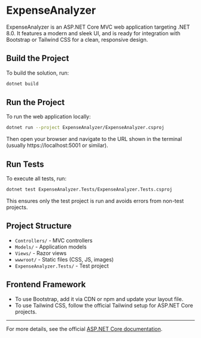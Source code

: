 # ExpenseAnalyzer

ExpenseAnalyzer is an ASP.NET Core MVC web application targeting .NET 8.0. It features a modern and sleek UI, and is ready for integration with Bootstrap or Tailwind CSS for a clean, responsive design.

## Build the Project

To build the solution, run:

```sh
dotnet build
```

## Run the Project

To run the web application locally:

```sh
dotnet run --project ExpenseAnalyzer/ExpenseAnalyzer.csproj
```

Then open your browser and navigate to the URL shown in the terminal (usually https://localhost:5001 or similar).


## Run Tests

To execute all tests, run:

```sh
dotnet test ExpenseAnalyzer.Tests/ExpenseAnalyzer.Tests.csproj
```

This ensures only the test project is run and avoids errors from non-test projects.

## Project Structure

- `Controllers/` - MVC controllers
- `Models/` - Application models
- `Views/` - Razor views
- `wwwroot/` - Static files (CSS, JS, images)
- `ExpenseAnalyzer.Tests/` - Test project

## Frontend Framework

- To use Bootstrap, add it via CDN or npm and update your layout file.
- To use Tailwind CSS, follow the official Tailwind setup for ASP.NET Core projects.

---

For more details, see the official [ASP.NET Core documentation](https://docs.microsoft.com/aspnet/core/).